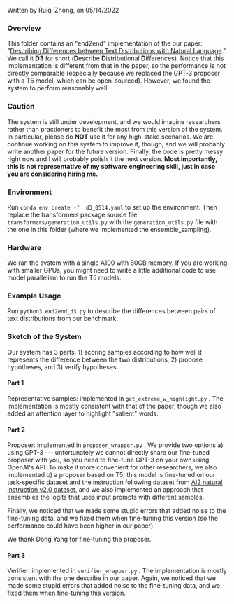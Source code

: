 Written by Ruiqi Zhong, on 05/14/2022

### Overview

This folder contains an "end2end" implementation of the our paper: "[Describing Differences between Text Distributions with Natural Language](https://arxiv.org/abs/2201.12323)." We call it **D3** for short (**D**escribe **D**istributional **D**ifferences). Notice that this implementation is different from that in the paper, so the performance is not directly comparable (especially because we replaced the GPT-3 proposer with a T5 model, which can be open-sourced). However, we found the system to perform reasonably well.

### Caution

The system is still under development, and we would imagine researchers rather than practioners to benefit the most from this version of the system. 
In particular, please do **NOT** use it for any high-stake scenarios. We are continue working on this system to improve it, though, and we will probably write another paper for the future version. 
Finally, the code is pretty messy right now and I will probably polish it the next version. **Most importantly, this is not representative of my software engineering skill, just in case you are considering hiring me.** 

### Environment

Run ```conda env create -f  d3_0514.yaml``` to set up the environment. Then replace the transformers package source file ```transformers/generation_utils.py``` with the ```generation_utils.py``` file with the one in this folder (where we implemented the ensemble_sampling). 

### Hardware

We ran the system with a single A100 with 80GB memory. If you are working with smaller GPUs, you might need to write a little additional code to use model parallelism to run the T5 models.

### Example Usage

Run ```python3 end2end_d3.py``` to describe the differences between pairs of text distributions from our benchmark.

### Sketch of the System

Our system has 3 parts. 1) scoring samples according to how well it represents the difference between the two distributions, 2) propose hypotheses, and 3) verify hypotheses.

#### Part 1

Representative samples: implemented in ```get_extreme_w_highlight.py``` . The implementation is mostly consistent with that of the paper, though we also added an attention layer to highlight "salient" words.

#### Part 2

Proposer: implemented in ```proposer_wrapper.py``` . We provide two options a) using GPT-3 --- unfortunately we cannot directly share our fine-tuned proposer with you, so you need to fine-tune GPT-3 on your own using OpenAI's API. To make it more convenient for other researchers, we also implemented b) a proposer based on T5; this model is fine-tuned on our task-specific dataset and the instruction following dataset from [AI2 natural instruction v2.0 dataset](https://instructions.apps.allenai.org), and we also implemented an approach that ensembles the logits that uses input prompts with different samples. 

Finally, we noticed that we made some stupid errors that added noise to the fine-tuning data, and we fixed them when fine-tuning this version (so the performance could have been higher in our paper). 

We thank Dong Yang for fine-tuning the proposer. 

#### Part 3

Verifier: implemented in ```verifier_wrapper.py``` . The implementation is mostly consistent with the one describe in our paper. Again, we noticed that we made some stupid errors that added noise to the fine-tuning data, and we fixed them when fine-tuning this version.
